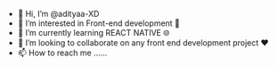 - 👋 Hi, I’m @adityaa-XD
- 👀 I’m interested in Front-end development 🐥
- 🌱 I’m currently learning REACT NATIVE 🌐
- 💞️ I’m looking to collaborate on any front end development project ❤️
- 📫 How to reach me ......

<!---
adityaa-XD/adityaa-XD is a ✨ special ✨ repository because its `README.md` (this file) appears on your GitHub profile.
You can click the Preview link to take a look at your changes.
--->
